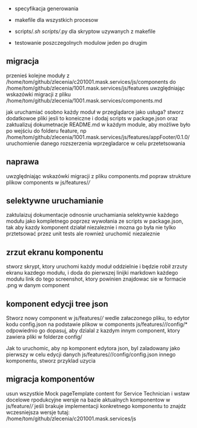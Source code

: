 - specyfikacja generowania

- makefile dla wszystkich procesow
- scripts/*.sh  scripts/*.py dla skryptow uzywanych z makefile
- testowanie poszczegolnych modulow jeden po drugim


## migracja
przenieś kolejne moduły z /home/tom/github/zlecenia/c201001.mask.services/js/components
do /home/tom/github/zlecenia/1001.mask.services/js/features uwzględniając wskazówki migracji z pliku /home/tom/github/zlecenia/1001.mask.services/components.md


jak uruchamiać osobno każdy moduł w przeglądarce jako usługa?
stworz dodatkowoe pliki jesli to koneiczne i dodaj scripts w package.json oraz zaktualizuj dokumetnacje README.md w każdym module, aby możliwe było po wejściu do folderu feature, np  /home/tom/github/zlecenia/1001.mask.services/js/features/appFooter/0.1.0/   uruchomienie danego rozszerzenia wprzegladarce w celu przetetsowania

## naprawa
uwzględniając wskazówki migracji z pliku components.md popraw strukture plikow components w js/features/*/*


## selektywne uruchamianie
zaktulaizuj dokumentacje odnosnie uruchamiania selektywnie każdego modułu jako kompletnego poprzez wywołania ze scripts w package.json, tak aby kazdy komponent działał niezaleznie i mozna go była nie tylko prztetsować przez unit tests ale rownież uruchomić niezaleznie

## zrzut ekranu komponentu
stworz skrypt, ktory uruchomi każdy moduł oddzielnie i będzie robił zrzuty ekranu kazdego modułu, i doda do pierwszej linijki markdown każdego modułu link do tego screenshot, ktory powinien znajdowac sie w formacie .png w danym component


## komponent edycji tree json
Stworz nowy component w js/features/*/*
wedle załaczonego pliku, to edytor kodu config.json na podstawie plikow w components  js/features/*/*/config/* odpowiednio go dopasuj, aby dzialal z kazdym innym component, ktory zawiera pliki w folderze config/

Jak to uruchomic, aby np komponent edytora json, byl zaladowany jako pierwszy w celu edycji danych js/features/*/*/config/config.json innego komponentu, stworz przyklad uzycia

## migracja komponentów
usun wszystkie Mock pageTemplate content for Service Technician i wstaw docelowe rpodukcyjne wersje na bazie aktualnych komponentow w js/feature/*/*
jeśli brakuje implementacji konkretnego komponentu to znajdz wczesniejsza wersje tutaj: /home/tom/github/zlecenia/c201001.mask.services/js
